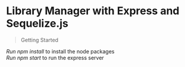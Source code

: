 # Library Manager with Express and Sequelize.js

> Getting Started

*Run npm install* to install the node packages  
*Run npm start* to run the express server